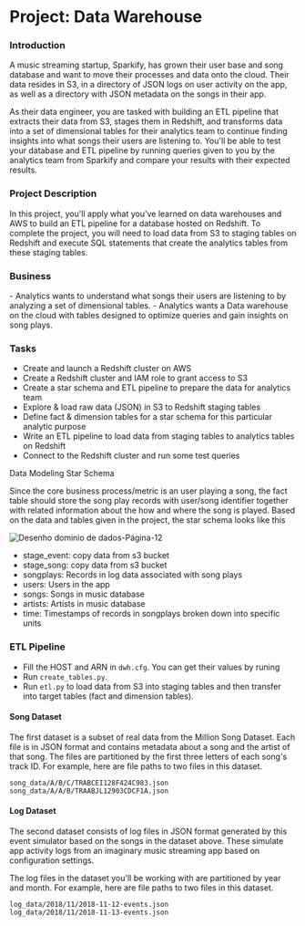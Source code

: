 <h1>Project: Data Warehouse</h1>


<h3>Introduction</h3>
A music streaming startup, Sparkify, has grown their user base and song database and want to move their processes and data onto the cloud. Their data resides in S3, in a directory of JSON logs on user activity on the app, as well as a directory with JSON metadata on the songs in their app.

As their data engineer, you are tasked with building an ETL pipeline that extracts their data from S3, stages them in Redshift, and transforms data into a set of dimensional tables for their analytics team to continue finding insights into what songs their users are listening to. You'll be able to test your database and ETL pipeline by running queries given to you by the analytics team from Sparkify and compare your results with their expected results.


<h3>Project Description</h3>
In this project, you'll apply what you've learned on data warehouses and AWS to build an ETL pipeline for a database hosted on Redshift. To complete the project, you will need to load data from S3 to staging tables on Redshift and execute SQL statements that create the analytics tables from these staging tables.

<h3>Business</h3>
- Analytics wants to understand what songs their users are listening to by analyzing a set of dimensional tables.
- Analytics wants a Data warehouse on the cloud with tables designed to optimize queries and gain insights on song plays.


<h3>Tasks</h3>
    
 - Create and launch a Redshift cluster on AWS
 - Create a Redshift cluster and IAM role to grant access to S3
 - Create a star schema and ETL pipeline to prepare the data for analytics team
 - Explore & load raw data (JSON) in S3 to Redshift staging tables
 - Define fact & dimension tables for a star schema for this particular analytic purpose
 - Write an ETL pipeline to load data from staging tables to analytics tables on Redshift
 - Connect to the Redshift cluster and run some test queries

<h43>Data Modeling Star Schema</h3>

Since the core business process/metric is an user playing a song, the fact table should store the song play records with user/song identifier together with related information about the how and where the song is played. Based on the data and tables given in the project, the star schema looks like this

![Desenho dominio de dados-Página-12](https://user-images.githubusercontent.com/92527247/187541818-b17bd232-8f21-4924-80f4-edca31202a1b.jpg)


    
 - stage_event: copy data from s3 bucket
 - stage_song: copy data from s3 bucket
 - songplays: Records in log data associated with song plays
 - users: Users in the app
 - songs: Songs in music database
 - artists: Artists in music database
 - time: Timestamps of records in songplays broken down into specific units


<h3>ETL Pipeline</h3>

 - Fill the HOST and ARN in <code>dwh.cfg</code>. You can get their values by runing
 - Run <code>create_tables.py</code>.
 - Run <code>etl.py</code> to load data from S3 into staging tables and then transfer into target tables (fact and dimension tables).

<h4>Song Dataset</h4>
    
The first dataset is a subset of real data from the Million Song Dataset. Each file is in JSON format and contains metadata about a song and the artist of that song. The files are partitioned by the first three letters of each song's track ID. For example, here are file paths to two files in this dataset.
    
<code>song_data/A/B/C/TRABCEI128F424C983.json song_data/A/A/B/TRAABJL12903CDCF1A.json</code>


<h4>Log Dataset</h4>

The second dataset consists of log files in JSON format generated by this event simulator based on the songs in the dataset above. These simulate app activity logs from an imaginary music streaming app based on configuration settings.

The log files in the dataset you'll be working with are partitioned by year and month. For example, here are file paths to two files in this dataset.
    
    
 <code>log_data/2018/11/2018-11-12-events.json log_data/2018/11/2018-11-13-events.json</code>
     

 

